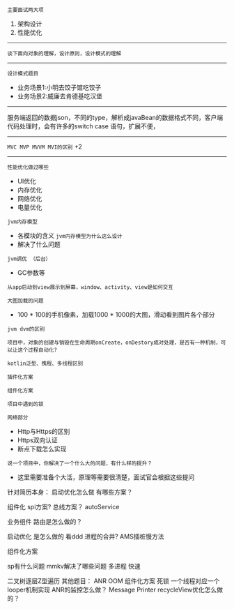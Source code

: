 
`主要面试两大项`
1. 架构设计
2. 性能优化
---

`谈下面向对象的理解，设计原则，设计模式的理解`  

---
`设计模式题目`
- 业务场景1:小明去饺子馆吃饺子
- 业务场景2:威廉去肯德基吃汉堡

--- 
服务端返回的数据json，不同的type，解析成javaBean的数据格式不同，客户端代码处理时，会有许多的switch case 语句，扩展不便，

--- 
`MVC MVP MVVM MVI的区别` +2

--- 
`性能优化做过哪些`
- UI优化
- 内存优化
- 网络优化
- 电量优化

`jvm内存模型`  
- 各模块的含义
`jvm内存模型为什么这么设计`
- 解决了什么问题

`jvm调优 （后台）`
- GC参数等

`从app启动到view展示到屏幕，window、activity、view是如何交互`  

`大图加载的问题`
- 100 * 100的手机像素，加载1000 * 1000的大图，滑动看到图片各个部分

`jvm dvm的区别` 

`项目中，对象的创建与销毁在生命周期onCreate，onDestory成对处理，是否有一种机制，可以让这个过程自动化?`

`kotlin泛型、携程、多线程区别` 

`插件化方案`

`组件化方案`

`项目中遇到的锁`

`网络部分`
- Http与Https的区别
- Https双向认证
- 断点下载怎么实现
 
`说一个项目中，你解决了一个什么大的问题，有什么样的提升？`
- 这里需要准备个大活，原理等需要很清楚，面试官会根据这些提问


针对简历本身：
 启动优化怎么做 有哪些方案？

 组件化 
 spi方案?  总线方案？ 
 autoService 

 业务组件
 路由是怎么做的？

 启动优化  是怎么做的   看ddd
	进程的合并?
	AMS插桩慢方法

组件化方案

sp有什么问题
mmkv解决了哪些问题  多进程 快速 

二叉树逐层Z型遍历
其他题目：
ANR OOM 
组件化方案
死锁
一个线程对应一个looper机制实现
ANR的监控怎么做？ Message Printer 
recycleView优化怎么做的？











